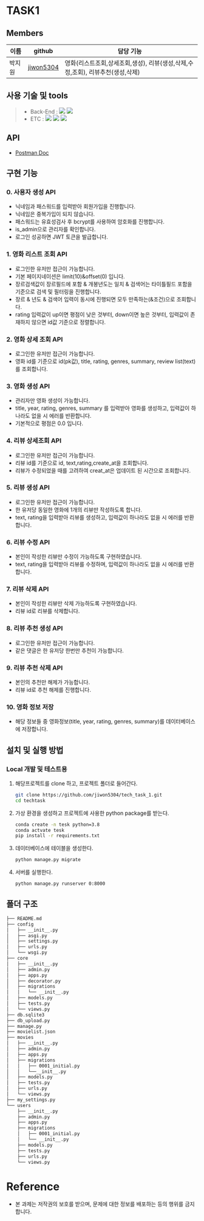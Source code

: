 # TASK1


## Members
| 이름 | github                                    | 담당 기능      |
|-----|--------------------------------------------|------------ |
|박지원 |[jiwon5304](https://github.com/jiwon5304)   | 영화(리스트조회,상세조회,생성), 리뷰(생성,삭제,수정,조회), 리뷰추천(생성,삭제)|


## 사용 기술 및 tools
> - Back-End :  <img src="https://img.shields.io/badge/Python 3.8-3776AB?style=for-the-badge&logo=Python&logoColor=white"/>&nbsp;<img src="https://img.shields.io/badge/Django 4.0-092E20?style=for-the-badge&logo=Django&logoColor=white"/>&nbsp;
> - ETC :  <img src="https://img.shields.io/badge/Git-F05032?style=for-the-badge&logo=Git&logoColor=white"/>&nbsp;<img src="https://img.shields.io/badge/Github-181717?style=for-the-badge&logo=Github&logoColor=white"/>&nbsp;<img src="https://img.shields.io/badge/Postman-FF6C37?style=for-the-badge&logo=Postman&logoColor=white"/>&nbsp;


## API
- [Postman Doc](https://documenter.getpostman.com/view/17234812/UVRAH6kt)


## 구현 기능

### 0. 사용자 생성 API
- 닉네임과 패스워드를 입력받아 회원가입을 진행합니다.
- 닉네임은 중복가입이 되지 않습니다.
- 패스워드는 유효성검사 후 bcrypt를 사용하여 암호화를 진행합니다.
- is_admin으로 관리자를 확인합니다.
- 로그인 성공하면 JWT 토큰을 발급합니다.

### 1. 영화 리스트 조회 API
- 로그인한 유저만 접근이 가능합니다.
- 기본 페이지네이션은 limit(10)&offset(0) 입니다.
- 장르검색값이 장르필드에 포함 & 개봉년도는 일치 & 검색어는 타이틀필드 포함을 기준으로 검색 및 필터링을 진행합니다.
- 장르 & 년도 & 검색어 입력이 동시에 진행되면 모두 만족하는(&조건)으로 조회합니다.
- rating 입력값이 up이면 평점이 낮은 것부터, down이면 높은 것부터, 입력값이 존재하지 않으면 id값 기준으로 정렬합니다.

### 2. 영화 상세 조회 API
- 로그인한 유저만 접근이 가능합니다.
- 영화 id를 기준으로 id(pk값), title, rating, genres, summary, review list(text)를 조회합니다.

### 3. 영화 생성 API
- 관리자만 영화 생성이 가능합니다.
- title, year, rating, genres, summary 를 입력받아 영화를 생성하고, 입력값이 하나라도 없을 시 에러를 반환합니다.
- 기본적으로 평점은 0.0 입니다.


### 4. 리뷰 상세조회 API
- 로그인한 유저만 접근이 가능합니다.
- 리뷰 id를 기준으로 id, text,rating,create_at을 조회합니다.
- 리뷰가 수정되었을 때를 고려하여 creat_at은 업데이트 된 시간으로 조회합니다.

### 5. 리뷰 생성 API
- 로그인한 유저만 접근이 가능합니다.
- 한 유저당 동일한 영화에 1개의 리뷰만 작성하도록 합니다.
- text, rating을 입력받아 리뷰를 생성하고, 입력값이 하나라도 없을 시 에러를 반환합니다.

### 6. 리뷰 수정 API
- 본인이 작성한 리뷰만 수정이 가능하도록 구현하였습니다.
- text, rating을 입력받아 리뷰를 수정하며, 입력값이 하나라도 없을 시 에러를 반환합니다.

### 7. 리뷰 삭제 API
- 본인이 작성한 리뷰만 삭제 가능하도록 구현하였습니다.
- 리뷰 id로 리뷰를 삭제합니다.

### 8. 리뷰 추천 생성 API
- 로그인한 유저만 접근이 가능합니다.
- 같은 댓글은 한 유저당 한번만 추천이 가능합니다.

### 9. 리뷰 추천 삭제 API
- 본인의 추천만 해제가 가능합니다.
- 리뷰 id로 추천 해제를 진행합니다.


### 10. 영화 정보 저장
- 해당 정보들 중 영화정보(title, year, rating, genres, summary)를 데이터베이스에 저장합니다.


## 설치 및 실행 방법
### Local 개발 및 테스트용

1. 해당프로젝트를 clone 하고, 프로젝트 폴더로 들어간다.
    ```bash
    git clone https://github.com/jiwon5304/tech_task_1.git
    cd techtask
    ```
    
2. 가상 환경을 생성하고 프로젝트에 사용한 python package를 받는다.
    ```bash
    conda create -n tesk python=3.8 
    conda actvate tesk
    pip install -r requirements.txt
    ```

3. 데이터베이스에 테이블을 생성한다.
    ```bash
    python manage.py migrate
    ```

4. 서버를 실행한다.
    ```bash
    python manage.py runserver 0:8000
    ```

## 폴더 구조
```bash
├── README.md
├── config
│   ├── __init__.py
│   ├── asgi.py
│   ├── settings.py
│   ├── urls.py
│   └── wsgi.py
├── core
│   ├── __init__.py
│   ├── admin.py
│   ├── apps.py
│   ├── decorator.py
│   ├── migrations
│   │   └── __init__.py
│   ├── models.py
│   ├── tests.py
│   └── views.py
├── db.sqlite3
├── db_upload.py
├── manage.py
├── movielist.json
├── movies
│   ├── __init__.py
│   ├── admin.py
│   ├── apps.py
│   ├── migrations
│   │   ├── 0001_initial.py
│   │   └──__init__.py
│   ├── models.py
│   ├── tests.py
│   ├── urls.py
│   └── views.py
├── my_settings.py
└── users
    ├── __init__.py
    ├── admin.py
    ├── apps.py
    ├── migrations
    │   ├── 0001_initial.py
    │   └── __init__.py
    ├── models.py
    ├── tests.py
    ├── urls.py
    └── views.py

```


# Reference
- 본 과제는 저작권의 보호를 받으며, 문제에 대한 정보를 배포하는 등의 행위를 금지 합니다.
